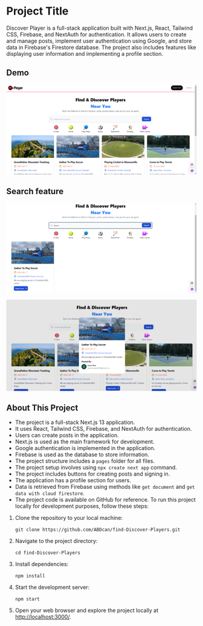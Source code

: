 
# Project Title

Discover Player is a full-stack application built with Next.js, React, Tailwind CSS, Firebase, and NextAuth for authentication. It allows users to create and manage posts, implement user authentication using Google, and store data in Firebase's Firestore database. The project also includes features like displaying user information and implementing a profile section.
## Demo
![Preview](https://github.com/ABDcan/find-Discover-Players/blob/main/Screenshot%202024-06-11%20185601.png?raw=true)
## Search feature
![Preview](https://github.com/ABDcan/find-Discover-Players/blob/main/Screenshot%202024-06-11%20185645.png?raw=true)

![Preview](https://github.com/ABDcan/find-Discover-Players/blob/main/Screenshot%202024-06-11%20194543.png?raw=true)
## About This Project
- The project is a full-stack Next.js 13 application.
- It uses React, Tailwind CSS, Firebase, and NextAuth for authentication.
- Users can create posts in the application.
- Next.js is used as the main framework for development.
- Google authentication is implemented in the application.
- Firebase is used as the database to store information.
- The project structure includes a `pages` folder for all files.
- The project setup involves using `npx create next app` command.
- The project includes buttons for creating posts and signing in.
- The application has a profile section for users.
- Data is retrieved from Firebase using methods like `get document` and `get data with cloud firestore`.
- The project code is available on GitHub for reference.
To run this project locally for development purposes, follow these steps:

1. Clone the repository to your local machine:

   ```shell
   git clone https://github.com/ABDcan/find-Discover-Players.git
   ```

2. Navigate to the project directory:

   ```shell
   cd find-Discover-Players
   ```

3. Install dependencies:

   ```shell
   npm install
   ```

5. Start the development server:

   ```shell
   npm start
   ```

7. Open your web browser and explore the project locally at [http://localhost:3000/](http://localhost:3000/).

